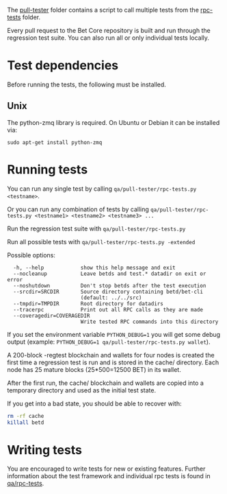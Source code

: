The [pull-tester](/qa/pull-tester/) folder contains a script to call
multiple tests from the [rpc-tests](/qa/rpc-tests/) folder.

Every pull request to the Bet Core repository is built and run through
the regression test suite. You can also run all or only individual
tests locally.

Test dependencies
=================
Before running the tests, the following must be installed.

Unix
----
The python-zmq library is required. On Ubuntu or Debian it can be installed via: 
```
sudo apt-get install python-zmq
```

Running tests
=============

You can run any single test by calling `qa/pull-tester/rpc-tests.py <testname>`.

Or you can run any combination of tests by calling `qa/pull-tester/rpc-tests.py <testname1> <testname2> <testname3> ...`

Run the regression test suite with `qa/pull-tester/rpc-tests.py`

Run all possible tests with `qa/pull-tester/rpc-tests.py -extended`

Possible options:

```
  -h, --help            show this help message and exit
  --nocleanup           Leave betds and test.* datadir on exit or error
  --noshutdown          Don't stop betds after the test execution
  --srcdir=SRCDIR       Source directory containing betd/bet-cli
                        (default: ../../src)
  --tmpdir=TMPDIR       Root directory for datadirs
  --tracerpc            Print out all RPC calls as they are made
  --coveragedir=COVERAGEDIR
                        Write tested RPC commands into this directory
```

If you set the environment variable `PYTHON_DEBUG=1` you will get some debug
output (example: `PYTHON_DEBUG=1 qa/pull-tester/rpc-tests.py wallet`).

A 200-block -regtest blockchain and wallets for four nodes
is created the first time a regression test is run and
is stored in the cache/ directory. Each node has 25 mature
blocks (25*500=12500 BET) in its wallet.

After the first run, the cache/ blockchain and wallets are
copied into a temporary directory and used as the initial
test state.

If you get into a bad state, you should be able
to recover with:

```bash
rm -rf cache
killall betd
```

Writing tests
=============
You are encouraged to write tests for new or existing features.
Further information about the test framework and individual rpc
tests is found in [qa/rpc-tests](/qa/rpc-tests).
